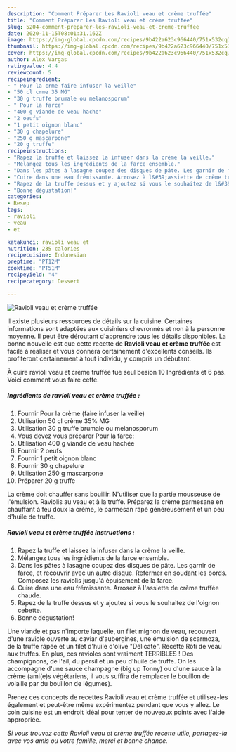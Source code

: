 ```yaml
---
description: "Comment Préparer Les Ravioli veau et crème truffée"
title: "Comment Préparer Les Ravioli veau et crème truffée"
slug: 5204-comment-preparer-les-ravioli-veau-et-creme-truffee
date: 2020-11-15T08:01:31.162Z
image: https://img-global.cpcdn.com/recipes/9b422a623c966440/751x532cq70/ravioli-veau-et-creme-truffee-photo-principale-de-la-recette.jpg
thumbnail: https://img-global.cpcdn.com/recipes/9b422a623c966440/751x532cq70/ravioli-veau-et-creme-truffee-photo-principale-de-la-recette.jpg
cover: https://img-global.cpcdn.com/recipes/9b422a623c966440/751x532cq70/ravioli-veau-et-creme-truffee-photo-principale-de-la-recette.jpg
author: Alex Vargas
ratingvalue: 4.4
reviewcount: 5
recipeingredient:
- " Pour la crme faire infuser la veille"
- "50 cl crme 35 MG"
- "30 g truffe brumale ou melanosporum"
- " Pour la farce"
- "400 g viande de veau hache"
- "2 oeufs"
- "1 petit oignon blanc"
- "30 g chapelure"
- "250 g mascarpone"
- "20 g truffe"
recipeinstructions:
- "Rapez la truffe et laissez la infuser dans la crème la veille."
- "Mélangez tous les ingrédients de la farce ensemble."
- "Dans les pâtes à lasagne coupez des disques de pâte. Les garnir de farce, et recouvrir avec un autre disque. Refermer en soudant les bords. Composez les raviolis jusqu&#39;à épuisement de la farce."
- "Cuire dans une eau frémissante. Arrosez à l&#39;assiette de crème truffée chaude."
- "Rapez de la truffe dessus et y ajoutez si vous le souhaitez de l&#39;oignon cebette."
- "Bonne dégustation!"
categories:
- Resep
tags:
- ravioli
- veau
- et

katakunci: ravioli veau et 
nutrition: 235 calories
recipecuisine: Indonesian
preptime: "PT12M"
cooktime: "PT51M"
recipeyield: "4"
recipecategory: Dessert

---
```



![Ravioli veau et crème truffée](https://img-global.cpcdn.com/recipes/9b422a623c966440/751x532cq70/ravioli-veau-et-creme-truffee-photo-principale-de-la-recette.jpg)

Il existe plusieurs ressources de détails sur la cuisine. Certaines informations sont adaptées aux cuisiniers chevronnés et non à la personne moyenne. Il peut être déroutant d'apprendre tous les détails disponibles. La bonne nouvelle est que cette recette de <strong> Ravioli veau et crème truffée </strong> est facile à réaliser et vous donnera certainement d'excellents conseils. Ils profiteront certainement à tout individu, y compris un débutant.

<!--inarticleads1-->

À cuire ravioli veau et crème truffée tue seul besion 10 Ingrédients et 6 pas. Voici comment vous faire cette.

##### Ingrédients de ravioli veau et crème truffée :

1. Fournir  Pour la crème (faire infuser la veille)
1. Utilisation 50 cl crème 35% MG
1. Utilisation 30 g truffe brumale ou melanosporum
1. Vous devez vous préparer  Pour la farce:
1. Utilisation 400 g viande de veau hachée
1. Fournir 2 oeufs
1. Fournir 1 petit oignon blanc
1. Fournir 30 g chapelure
1. Utilisation 250 g mascarpone
1. Préparer 20 g truffe


La crème doit chauffer sans bouillir. N&#39;utiliser que la partie mousseuse de l&#39;émulsion. Raviolis au veau et à la truffe. Préparez la crème parmesane en chauffant à feu doux la crème, le parmesan râpé généreusement et un peu d&#39;huile de truffe. 

<!--inarticleads2-->

##### Ravioli veau et crème truffée instructions :

1. Rapez la truffe et laissez la infuser dans la crème la veille.
1. Mélangez tous les ingrédients de la farce ensemble.
1. Dans les pâtes à lasagne coupez des disques de pâte. Les garnir de farce, et recouvrir avec un autre disque. Refermer en soudant les bords. Composez les raviolis jusqu&#39;à épuisement de la farce.
1. Cuire dans une eau frémissante. Arrosez à l&#39;assiette de crème truffée chaude.
1. Rapez de la truffe dessus et y ajoutez si vous le souhaitez de l&#39;oignon cebette.
1. Bonne dégustation!


Une viande et pas n&#39;importe laquelle, un filet mignon de veau, recouvert d&#39;une raviole ouverte au caviar d&#39;aubergines, une émulsion de scarmoza, de la truffe râpée et un filet d&#39;huile d&#39;olive &#34;Délicate&#34;. Recette Rôti de veau aux truffes. En plus, ces ravioles sont vraiment TERRIBLES ! Des champignons, de l&#39;ail, du persil et un peu d&#39;huile de truffe. On les accompagne d&#39;une sauce champagne (big up Tonny) ou d&#39;une sauce à la crème (ami(e)s végétariens, il vous suffira de remplacer le bouillon de volaille par du bouillon de légumes). 

<!--inarticleads1-->

<p>
Prenez ces concepts de recettes Ravioli veau et crème truffée et utilisez-les également et peut-être même expérimentez pendant que vous y allez. Le coin cuisine est un endroit idéal pour tenter de nouveaux points avec l'aide appropriée.
</p>

<p>
<i>Si vous trouvez cette Ravioli veau et crème truffée recette utile, partagez-la avec vos amis ou votre famille, merci et bonne chance.</i>
</p>
